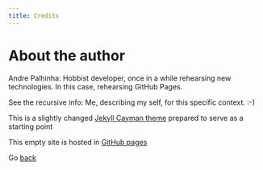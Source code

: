 ```yaml
---
title: Credits
---
```

# About the author
Andre Palhinha: Hobbist developer, once in a while rehearsing new technologies. In this case, rehearsing GitHub Pages.

See the recursive info: Me, describing my self, for this specific context.
:-)

This is a slightly changed [Jekyll Cayman theme](https://github.com/pages-themes/cayman) prepared to serve as a starting point

This empty site is hosted in [GitHub pages](https://pages.github.com/)

Go [back](index.md)